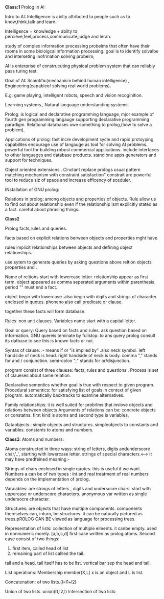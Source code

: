 **Class:1**
Prolog in AI:

Intro to AI:
Intelligence is abilty attributed to people such as to know,think,talk and learn.

Intelligence = knowledge + abilty to percieve,feel,process,communicate,judge and leran.

study of complex information processing probelms that often have their rooms in some bioloigcal information processing. goal is to identify solvalbe and interseting inofrmation solving probelm;

AI is enterprise of construcuting physical problem system that can reliably pass turing test.

Goal of AI:
Scientific(mechanism behind human intelligence) , Engineering(capableof solving real world problems).

E.g: game playing, intelligent robots, speech and vision recoginition.

Learning systems., Natural language understanding systems.

Prolog:
is logical and declarative programming language,
mjor example of fourth gen programming langauge supporting declarative programming paradigm.
Relational databases owe something to prolog,(how to solve a problem).

Applications of prolog:
fast incre development sycle and rapid protoyping capabilites encourage use of langauge as tool for solving AI problems.
 powerful tool for building robust commercial applications.
 include interfaces to other languages and database products. standlone apps generators and support for techniques.

 Object oriented extensions .
 Cinctant replace prologs usual pattern matching mechanism with constraint  satisfaction"
 constrait are powerful tool to reduce siz of space and increase efficency of sceduler.

 INstallation of GNU prolog:

 Relations in prolog:
 among objects and properties of objects.
 Rule allow us to find out about relationship even if the relationship isnt explicitly stated as a fact. careful about phrasing things.

 **Class2**

 Prolog facts,rules and queries.
  
  facts based on explicit relations berween objects and properties mght have.

  rules implicit relationships between objects and defining object relationships.

  use sytem to generate queries by asking questions above reltion objects properties and .

  Name of reltions start with lowercase letter.
  relationship appear as first term.
  object appeared as comma seperated arguments within parenthesis.
   period ""  must end a fact.

   object begin with lowercase .also begin with digits and strings of character enclosed in quotes.
   phoneno also call predicate or clause.

   together these facts will form database.

   Rules:
   non unit clauses.
   Variables name start with a capital letter.

   Goal or query:
   Query based on facts and rules. ask question based on information.
   GNU quereis teminate by fullstop.
   to ans query prolog consult its datbase to see this is known facts or not.

   Syntax of clause:
   :- means if or "is implied by" .also neck symbol.
   left handside of neck is head.
   right handside of neck is body.
   comma "," stands for and / conjunction.
   semi-colon ";" stands for or/disjunction.

   program consist of three clauese: facts, rules and questions . Process is set of claueses about same relation.


Declarative sementics whether goal is true with respect to given program.
Procedural sementics: for satisfying list of goals in context of given program. automatically backtracks to examine alternatives.

Family relationships:
it is well suited for probrlms that invlove objects and relations between objects
Arguments of relations can be: concrete objects or constatns. first kind is atoms and second type is variables.

Dataobjects :
simple objects and structures.
simpleobjects to constants and variables.
constants to atoms and numbers.

**Class3**:
Atoms and numbers:

Atoms constructed in three ways: 
string of letters, digits andunderscore char,'_', starting with lowercase letter.
strings of special characters.<-->
it may have predfeined meaning:-

Strings of chars enclosed in single quotes. this is useful if we want. 
Numbers a can be of two types : int and real
treatment of real numbers depends on the implementation of prolog.

Varaiables:
 are strings of letters , digits and undersocre chars. start with uppercase or underscore characters.
 anonymous var written as single undersocre character.

 Structures:
  are objects that have multiple components.
  components themselves can, inturn, be structures.
  it can be naturally pictured as trees.pROLOG CAN BE viewed as language for processing trees.

  Representation of lists:
  collection of multiple elments. it canbe empty.
  used in nonnumeric morely.
  [a,b,c,d]
  first case written as prolog atoms. 
  Second case consist of two things: 
  1. first item, called head of list
  2. remaining part of list callled the tail.

  tail and a head. tail itself has to be list.
  vertical bar sep the head and tail.

  List operations:
  Membership
  member(X,L)
  x is an object and L is list.

  Concatenation:
  of two lists.(l=l1+l2)

  Union of two lists.
  union(l1,l2,l)
  Intersection of two lists:
  